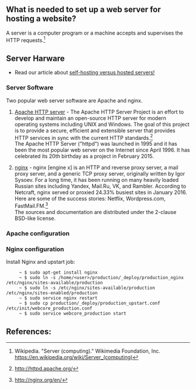 ## What is needed to set up a web server for hosting a website?

A server is a computer program or a machine accepts and supervises the HTTP requests.[^wikipedia]

## Server Harware
   - Read our article about [self-hosting versus hosted servers!](https://github.com/src-its/ca-web/blob/master/content/server-hosting.md)

### Server Software

Two popular web server software are Apache and nginx.

1. [Apache HTTP server](http://httpd.apache.org/) - 
    The Apache HTTP Server Project is an effort to develop and maintain an open-source HTTP server for modern operating systems including UNIX and Windows. The goal of this project is to provide a secure, efficient and extensible server that provides HTTP services in sync with the current HTTP standards.[^apache] <br />
    The Apache HTTP Server ("httpd") was launched in 1995 and it has been the most popular web server on the Internet since April 1996. It has celebrated its 20th birthday as a project in February 2015.

2. [nginx](http://nginx.org/en/) -
    nginx [engine x] is an HTTP and reverse proxy server, a mail proxy server, and a generic TCP proxy server, originally written by Igor Sysoev. For a long time, it has been running on many heavily loaded Russian sites including Yandex, Mail.Ru, VK, and Rambler. According to Netcraft, nginx served or proxied 24.33% busiest sites in January 2016. Here are some of the success stories: Netflix, Wordpress.com, FastMail.FM.[^nginx]<br />
    The sources and documentation are distributed under the 2-clause BSD-like license.
### Apache configuration

### Nginx configuration

Install Nginx and upstart job:

         ~ $ sudo apt-get install nginx
         ~ $ sudo ln -s /home/<user>/production/_deploy/production_nginx /etc/nginx/sites-available/production
         ~ $ sudo ln -s /etc/nginx/sites-available/production /etc/nginx/sites-enabled/production
         ~ $ sudo service nginx restart
         ~ $ sudo cp production/_deploy/production_upstart.conf /etc/init/webcore_production.conf
         ~ $ sudo service webcore_production start


## References:

[^wikipedia]: Wikipedia. "Server (computing)." Wikimedia Foundation, Inc. https://en.wikipedia.org/wiki/Server_(computing)
[^apache]: http://httpd.apache.org/
[^nginx]: http://nginx.org/en/
